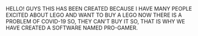 HELLO! GUYS
THIS HAS BEEN CREATED BECAUSE I HAVE MANY PEOPLE EXCITED ABOUT LEGO AND WANT TO BUY A LEGO NOW THERE IS A PROBLEM OF COVID-19 SO, THEY CAN'T BUY IT SO, THAT IS WHY WE HAVE CREATED A SOFTWARE NAMED PRO-GAMER.
